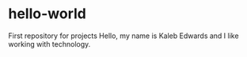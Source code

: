 # hello-world
First repository for projects 
Hello, my name is Kaleb Edwards and I like working with technology. 
